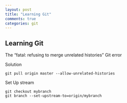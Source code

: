 ```yaml
---
layout: post
title: "Learning Git"
comments: true
categories: git
---
```


## Learning Git


The “fatal: refusing to merge unrelated histories” Git error

Solution
```
git pull origin master --allow-unrelated-histories
```

Set Up stream
```
git checkout mybranch
git branch --set-upstream-to=origin/mybranch
```